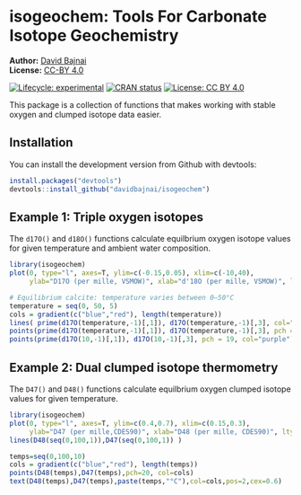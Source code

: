 
# isogeochem: Tools For Carbonate Isotope Geochemistry

**Author:** [David Bajnai](https://www.davidbajnai.eu/)<br/>
**License:** [CC-BY 4.0](https://creativecommons.org/licenses/by/4.0/)

<!-- badges: start -->
[![Lifecycle: experimental](https://img.shields.io/badge/lifecycle-experimental-orange.svg)](https://lifecycle.r-lib.org/articles/stages.html#experimental)
[![CRAN status](https://www.r-pkg.org/badges/version/isogeochem)](https://CRAN.R-project.org/package=isogeochem)
[![License: CC BY 4.0](https://img.shields.io/badge/License-CC%20BY%204.0-lightgrey.svg)](https://creativecommons.org/licenses/by/4.0/)
<!-- badges: end -->

This package is a collection of functions that makes working with stable oxygen and clumped isotope data easier.

## Installation

You can install the development version from Github with devtools:

``` r
install.packages("devtools")
devtools::install_github("davidbajnai/isogeochem")
```

## Example 1: Triple oxygen isotopes

The `d17O()` and `d18O()` functions calculate equilbrium oxygen isotope values for given temperature and ambient water composition.

``` r
library(isogeochem)
plot(0, type="l", axes=T, ylim=c(-0.15,0.05), xlim=c(-10,40),
     ylab="D17O (per mille, VSMOW)", xlab="d'18O (per mille, VSMOW)", lty=0, font=1, cex.lab=1, las = 1)

# Equilibrium calcite: temperature varies between 0—50°C
temperature = seq(0, 50, 5)
cols = gradient(c("blue","red"), length(temperature))
lines( prime(d17O(temperature,-1)[,1]), d17O(temperature,-1)[,3], col="purple", lwd=2)
points(prime(d17O(temperature,-1)[,1]), d17O(temperature,-1)[,3], pch = 20, col=cols)
points(prime(d17O(10,-1)[,1]), d17O(10,-1)[,3], pch = 19, col="purple")
```

## Example 2: Dual clumped isotope thermometry

The `D47()` and `D48()` functions calculate equilbrium oxygen clumped isotope values for given temperature.

``` r
library(isogeochem)
plot(0, type="l", axes=T, ylim=c(0.4,0.7), xlim=c(0.15,0.3),
     ylab="D47 (per mille,CDES90)", xlab="D48 (per mille, CDES90)", lty=0, font=1, cex.lab=1, las = 1)
lines(D48(seq(0,100,1)),D47(seq(0,100,1)) )

temps=seq(0,100,10)
cols = gradient(c("blue","red"), length(temps))
points(D48(temps),D47(temps),pch=20, col=cols)
text(D48(temps),D47(temps),paste(temps,"°C"),col=cols,pos=2,cex=0.6)
```
